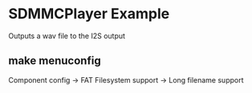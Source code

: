 # SDMMCPlayer Example

Outputs a wav file to the I2S output

## make menuconfig

Component config → FAT Filesystem support → Long filename support